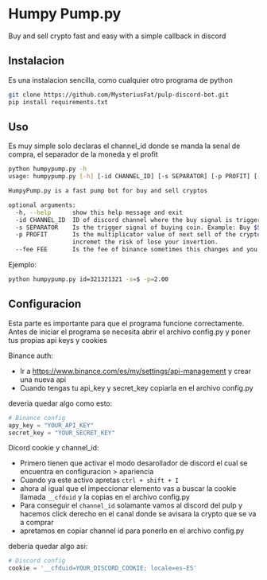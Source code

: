 # Humpy Pump.py

Buy and sell crypto fast and easy with a simple callback in discord

## Instalacion
Es una instalacion sencilla, como cualquier otro programa de python
```bash
git clone https://github.com/MysteriusFat/pulp-discord-bot.git
pip install requirements.txt
```
## Uso

Es muy simple solo declaras el channel_id donde se manda la senal de compra, el separador de la moneda y el profit
```bash 
python humpypump.py -h
usage: humpypump.py [-h] [-id CHANNEL_ID] [-s SEPARATOR] [-p PROFIT] [--fee FEE]

HumpyPump.py is a fast pump bot for buy and sell cryptos

optional arguments:
  -h, --help      show this help message and exit
  -id CHANNEL_ID  ID of discord channel where the buy signal is trigger
  -s SEPARATOR    Is the trigger signal of buying coin. Example: Buy $SKY in coinbase
  -p PROFIT       Is the multiplicator value of next sell of the cryptos what you buy. Example: if you put 2.00 in this variable and you buy $DOGE at 0.5 $ you sell your $DOGE in 1.00$. A high value
                  incremet the risk of lose your invertion.
  --fee FEE       Is the fee of binance sometimes this changes and you can update
```

Ejemplo:
```bash 
python humpypump.py id=321321321 -s=$ -p=2.00
```

## Configuracion

Esta parte es importante para que el programa funcione correctamente. Antes de iniciar el programa se necesita abrir el archivo config.py y poner tus propias api keys y cookies

Binance auth:
  - Ir a https://www.binance.com/es/my/settings/api-management y crear una nueva api 
  - Cuando tengas tu api_key y secret_key copiarla en el archivo config.py

deveria quedar algo como esto:

```python
# Binance config
apy_key = "YOUR_API_KEY"
secret_key = "YOUR_SECRET_KEY"
```

Dicord cookie y channel_id:
  - Primero tienen que activar el modo desarollador de discord el cual se encuentra en configuracion > apariencia
  - Cuando ya este activo apretas ```ctrl + shift + I```
  - ahora al igual que el impeccionar elemento vas a buscar la cookie llamada ```__cfduid``` y la copias en el archivo config.py
  - Para conseguir el ```channel_id``` solamante vamos al discord del pulp y hacemos click derecho en el canal donde se avisara la crypto que se va a comprar 
  - apretamos en copiar channel id para ponerlo en el archivo config.py

deberia quedar algo asi:
```python
# Discord config
cookie = '__cfduid=YOUR_DISCORD_COOKIE; locale=es-ES'
```
